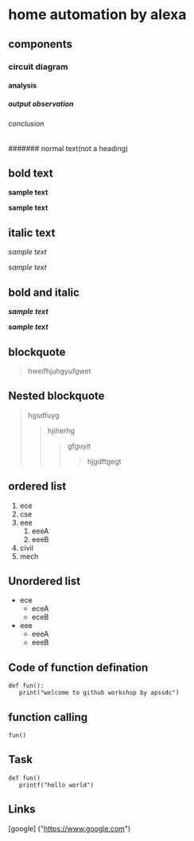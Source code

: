 # home automation by alexa
## components
### circuit diagram
#### analysis
##### output observation
###### conclusion
####### normal text(not a heading)
## bold text
**sample text**

__sample text__
## italic text
*sample text*

_sample text_
## bold and italic
**_sample text_**

__*sample text*__
## blockquote
> hweifhjuhgyufgwet
## Nested blockquote
> hgsdfuyg
>> hjiherhg
>>> gfguyit
>>>> hjgdftgegt
## ordered list
1. ece
2. cse
3. eee
   1. eeeA
   2. eeeB
4. civil
5. mech
## Unordered list
- ece
     * eceA
     * eceB
- eee
     + eeeA
     + eeeB
## Code of function defination
```
def fun():
   print("welcome to github workshop by apssdc")
```
## function calling
`
fun()
`
## Task
```
def fun()
   printf("hello world")
```
## Links
[google]
("https://www.google.com")

